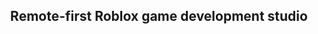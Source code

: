 <div align="center">
	<picture>
		<source media="(prefers-color-scheme: dark)" srcset="https://i.imgur.com/ZuowbMz.png">
		<source media="(prefers-color-scheme: light)" srcset="https://i.imgur.com/PfYtesO.png">
	</picture>

  ## Remote-first Roblox game development studio
</div>
